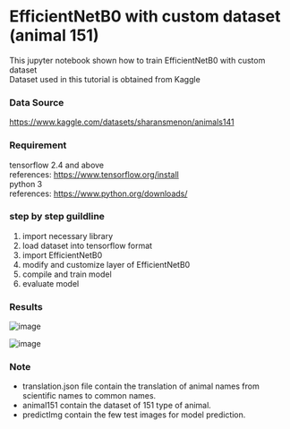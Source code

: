 # EfficientNetB0 with custom dataset (animal 151) 

This jupyter notebook shown how to train EfficientNetB0 with custom dataset  
Dataset used in this tutorial is obtained from Kaggle

### Data Source
https://www.kaggle.com/datasets/sharansmenon/animals141

### Requirement  
tensorflow 2.4 and above  
references: https://www.tensorflow.org/install  
python 3  
references: https://www.python.org/downloads/ 

### step by step guildline  
1. import necessary library 
2. load dataset into tensorflow format
3. import EfficientNetB0 
4. modify and customize layer of EfficientNetB0
5. compile and train model
6. evaluate model

### Results
![image](https://user-images.githubusercontent.com/60132621/160228403-021f7415-c584-4357-8601-96cf6cfd9b94.png)  

![image](https://user-images.githubusercontent.com/60132621/160228420-209f7571-b85a-42ae-bb0d-c2f23f78826b.png)



### Note
- translation.json file contain the translation of animal names from scientific names to common names.  
- animal151 contain the dataset of 151 type of animal.  
- predictImg contain the few test images for model prediction.  

